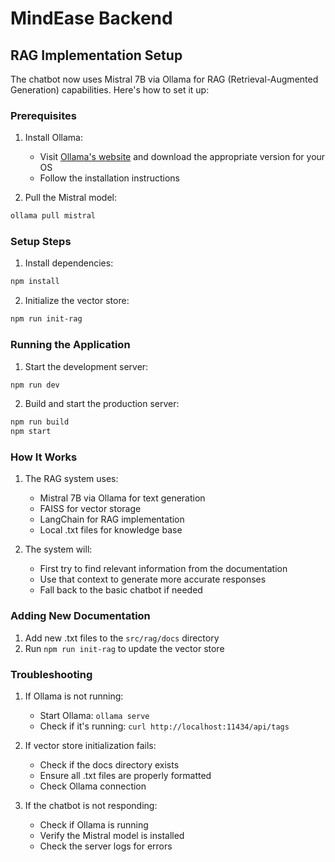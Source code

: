 # MindEase Backend

## RAG Implementation Setup

The chatbot now uses Mistral 7B via Ollama for RAG (Retrieval-Augmented Generation) capabilities. Here's how to set it up:

### Prerequisites

1. Install Ollama:
   - Visit [Ollama's website](https://ollama.ai/) and download the appropriate version for your OS
   - Follow the installation instructions

2. Pull the Mistral model:
```bash
ollama pull mistral
```

### Setup Steps
1. Install dependencies:
```bash
npm install
```

2. Initialize the vector store:
```bash
npm run init-rag
```

### Running the Application

1. Start the development server:
```bash
npm run dev
```

2. Build and start the production server:
```bash
npm run build
npm start
```

### How It Works

1. The RAG system uses:
   - Mistral 7B via Ollama for text generation
   - FAISS for vector storage
   - LangChain for RAG implementation
   - Local .txt files for knowledge base

2. The system will:
   - First try to find relevant information from the documentation
   - Use that context to generate more accurate responses
   - Fall back to the basic chatbot if needed

### Adding New Documentation

1. Add new .txt files to the `src/rag/docs` directory
2. Run `npm run init-rag` to update the vector store

### Troubleshooting

1. If Ollama is not running:
   - Start Ollama: `ollama serve`
   - Check if it's running: `curl http://localhost:11434/api/tags`

2. If vector store initialization fails:
   - Check if the docs directory exists
   - Ensure all .txt files are properly formatted
   - Check Ollama connection

3. If the chatbot is not responding:
   - Check if Ollama is running
   - Verify the Mistral model is installed
   - Check the server logs for errors 